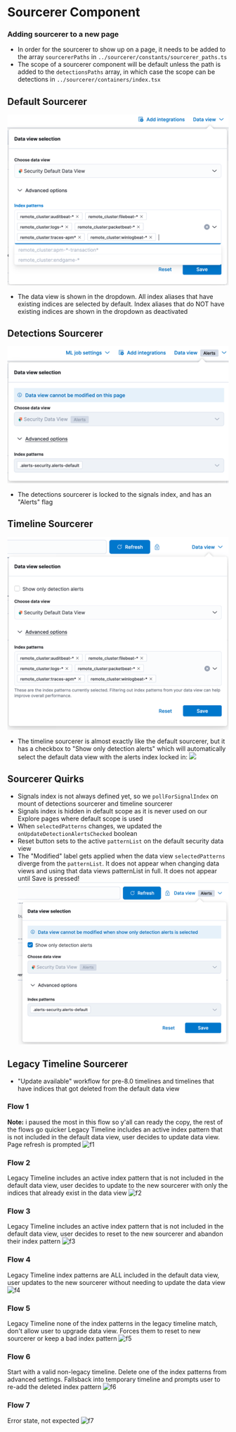 # Sourcerer Component

### Adding sourcerer to a new page

- In order for the sourcerer to show up on a page, it needs to be added to the array `sourcererPaths` in
  `../sourcerer/constants/sourcerer_paths.ts`
- The scope of a sourcerer component will be default unless the path is added to the `detectionsPaths` array, in which
  case the scope can be detections in `../sourcerer/containers/index.tsx`

## Default Sourcerer

![](../../common/images/default.png)

- The data view is shown in the dropdown. All index aliases that have existing indices are selected by default. Index
  aliases that do NOT have existing indices are shown in the dropdown as deactivated

## Detections Sourcerer

![](../../common/images/alerts.png)

- The detections sourcerer is locked to the signals index, and has an "Alerts" flag

## Timeline Sourcerer

![](../../common/images/timeline.png)

- The timeline sourcerer is almost exactly like the default sourcerer, but it has a checkbox to "Show only detection
  alerts" which will automatically select the default data view with the alerts index locked in:
  ![](../../common/images/timeline-alerts.png)

## Sourcerer Quirks

- Signals index is not always defined yet, so we `pollForSignalIndex` on mount of detections sourcerer and timeline
  sourcerer
- Signals index is hidden in default scope as it is never used on our Explore pages where default scope is used
- When `selectedPatterns` changes, we updated the `onUpdateDetectionAlertsChecked` boolean
- Reset button sets to the active `patternList` on the default security data view
- The "Modified" label gets applied when the data view `selectedPatterns` diverge from the `patternList`. It does not
  appear when changing data views and using that data views patternList in full. It does not appear until Save is
  pressed!
  ![](../../common/images/timeline_alerts.png)

## Legacy Timeline Sourcerer

- "Update available" workflow for pre-8.0 timelines and timelines that have indices that got deleted from the default
  data view

### Flow 1

**Note:** i paused the most in this flow so y'all can ready the copy, the rest of the flows go quicker
Legacy Timeline includes an active index pattern that is not included in the default data view, user decides to update
data view. Page refresh is prompted
![f1](https://user-images.githubusercontent.com/6935300/144764137-d53b2468-db42-4031-81aa-716b4dfbfa89.gif)

### Flow 2

Legacy Timeline includes an active index pattern that is not included in the default data view, user decides to update
to the new sourcerer with only the indices that already exist in the data view
![f2](https://user-images.githubusercontent.com/6935300/144764142-f0311e7c-1a01-4258-a607-7e446a6649a9.gif)

### Flow 3

Legacy Timeline includes an active index pattern that is not included in the default data view, user decides to reset to
the new sourcerer and abandon their index pattern
![f3](https://user-images.githubusercontent.com/6935300/144764143-48a8d779-c413-4622-9929-54f544057fc4.gif)

### Flow 4

Legacy Timeline index patterns are ALL included in the default data view, user updates to the new sourcerer without
needing to update the data view
![f4](https://user-images.githubusercontent.com/6935300/144764144-005933ce-134b-45ec-b437-491b6c9a8bbf.gif)

### Flow 5

Legacy Timeline none of the index patterns in the legacy timeline match, don't allow user to upgrade data view. Forces
them to reset to new sourcerer or keep a bad index pattern
![f5](https://user-images.githubusercontent.com/6935300/144764145-7b079933-0847-4090-ab94-eada377e3e9a.gif)

### Flow 6

Start with a valid non-legacy timeline. Delete one of the index patterns from advanced settings. Fallsback into
temporary timeline and prompts user to re-add the deleted index pattern
![f6](https://user-images.githubusercontent.com/6935300/144764146-6e0ac904-4a8e-4a4c-bf4f-c43db07e5a79.gif)

### Flow 7

Error state, not expected
![f7](https://user-images.githubusercontent.com/6935300/144874843-ff3e5d1a-3436-41f6-97af-cad3431b83cc.gif)
